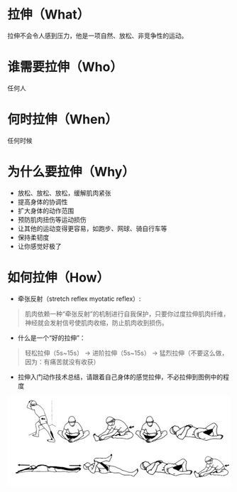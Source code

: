 # 拉伸（What）

拉伸不会令人感到压力，他是一项自然、放松、非竞争性的运动。

# 谁需要拉伸（Who）

任何人

# 何时拉伸（When）

任何时候

# 为什么要拉伸（Why）

- 放松、放松、放松，缓解肌肉紧张
- 提高身体的协调性
- 扩大身体的动作范围
- 预防肌肉扭伤等运动损伤
- 让其他的运动变得更容易，如跑步、网球、骑自行车等
- 保持柔韧度
- 让你感觉好极了

# 如何拉伸（How）

- 牵张反射（stretch reflex myotatic reflex）:

> 肌肉依赖一种“牵张反射”的机制进行自我保护，只要你过度拉伸肌肉纤维，神经就会发射信号使肌肉收缩，防止肌肉收到损伤。

- 什么是一个“好的拉伸”：

> 轻松拉伸（5s~15s） -> 进阶拉伸（5s~15s） -> 猛烈拉伸（不要这么做，因为：有痛苦就没有收获）

- 拉伸入门动作技术总结，请跟着自己身体的感觉拉伸，不必拉伸到图例中的程度

![拉伸](img/拉伸技术总结.png)


